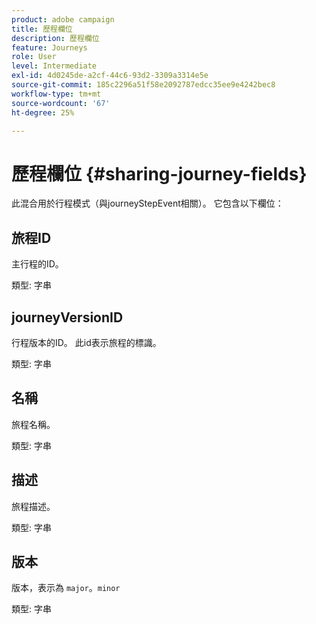```yaml
---
product: adobe campaign
title: 歷程欄位
description: 歷程欄位
feature: Journeys
role: User
level: Intermediate
exl-id: 4d0245de-a2cf-44c6-93d2-3309a3314e5e
source-git-commit: 185c2296a51f58e2092787edcc35ee9e4242bec8
workflow-type: tm+mt
source-wordcount: '67'
ht-degree: 25%

---
```


# 歷程欄位 {#sharing-journey-fields}

此混合用於行程模式（與journeyStepEvent相關）。 它包含以下欄位：

## 旅程ID

主行程的ID。

類型: 字串

## journeyVersionID

行程版本的ID。 此id表示旅程的標識。

類型: 字串

## 名稱

旅程名稱。

類型: 字串

## 描述

旅程描述。

類型: 字串

## 版本

版本，表示為 `major`。`minor`

類型: 字串
